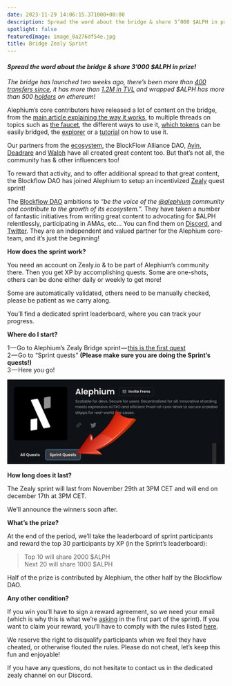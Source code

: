 ```yaml
---
date: 2023-11-29 14:06:15.371000+00:00
description: Spread the word about the bridge & share 3’000 $ALPH in prize!
spotlight: false
featuredImage: image_0a276df54e.jpg
title: Bridge Zealy Sprint
---
```


#### _Spread the word about the bridge & share 3’000 \$ALPH in prize!_

_The bridge has launched two weeks ago, there’s been more than_ <a href="https://explorer.bridge.alephium.org/" class="markup--anchor markup--p-anchor" data-href="https://explorer.bridge.alephium.org/" rel="noopener" target="_blank"><em>400 transfers since</em></a>_, it has more than_ <a href="https://defillama.com/protocol/alephium-bridge" class="markup--anchor markup--p-anchor" data-href="https://defillama.com/protocol/alephium-bridge" rel="noopener" target="_blank"><em>1.2M in TVL</em></a> _and wrapped \$ALPH has more than 500_ <a href="https://etherscan.io/token/0x590f820444fa3638e022776752c5eef34e2f89a6" class="markup--anchor markup--p-anchor" data-href="https://etherscan.io/token/0x590f820444fa3638e022776752c5eef34e2f89a6" rel="noopener" target="_blank"><em>holders</em></a> _on ethereum!_

Alephium’s core contributors have released a lot of content on the bridge, from the <a href="https://medium.com/@alephium/the-alephium-bridge-a787d90b2e4a" class="markup--anchor markup--p-anchor" data-href="https://medium.com/@alephium/the-alephium-bridge-a787d90b2e4a" target="_blank">main article explaining the way it works</a>, to multiple threads on topics such as <a href="https://x.com/alephium/status/1726556042425995760?s=20" class="markup--anchor markup--p-anchor" data-href="https://x.com/alephium/status/1726556042425995760?s=20" rel="noopener" target="_blank">the faucet</a>, the different ways to use it, <a href="https://twitter.com/alephium/status/1725164466868801848" class="markup--anchor markup--p-anchor" data-href="https://twitter.com/alephium/status/1725164466868801848" rel="noopener" target="_blank">which tokens</a> can be easily bridged, the <a href="https://x.com/alephium/status/1729149731761537296?s=20" class="markup--anchor markup--p-anchor" data-href="https://x.com/alephium/status/1729149731761537296?s=20" rel="noopener" target="_blank">explorer</a> or a <a href="https://x.com/alephium/status/1727704331389194330?s=20" class="markup--anchor markup--p-anchor" data-href="https://x.com/alephium/status/1727704331389194330?s=20" rel="noopener" target="_blank">tutorial</a> on how to use it.

Our partners from the <a href="https://twitter.com/alephium/status/1725439073052168293" class="markup--anchor markup--p-anchor" data-href="https://twitter.com/alephium/status/1725439073052168293" rel="noopener" target="_blank">ecosystem</a>, the BlockFlow Alliance DAO, <a href="https://www.ayin.app/" class="markup--anchor markup--p-anchor" data-href="https://www.ayin.app/" rel="noopener" target="_blank">Ayin</a>, <a href="https://deadrare.io/" class="markup--anchor markup--p-anchor" data-href="https://deadrare.io/" rel="noopener" target="_blank">Deadrare</a> and <a href="https://walph.io/" class="markup--anchor markup--p-anchor" data-href="https://walph.io/" rel="noopener" target="_blank">Walph</a> have all created great content too. But that’s not all, the community has & other influencers too!

To reward that activity, and to offer additional spread to that great content, the Blockflow DAO has joined Alephium to setup an incentivized <a href="https://zealy.io/" class="markup--anchor markup--p-anchor" data-href="https://zealy.io/" rel="noopener" target="_blank">Zealy</a> quest sprint!

The <a href="https://medium.com/@alephium/welcome-blockflow-alliance-dao-cd74a949f98b" class="markup--anchor markup--p-anchor" data-href="https://medium.com/@alephium/welcome-blockflow-alliance-dao-cd74a949f98b" target="_blank">Blockflow DAO</a> ambitions to _“be the voice of the_ <a href="https://twitter.com/alephium" class="markup--anchor markup--p-anchor" data-href="https://twitter.com/alephium" rel="noopener" target="_blank"><em>@alephium</em></a> _community and contribute to the growth of its ecosystem.”._ They have taken a number of fantastic initiatives from writing great content to advocating for \$ALPH relentlessly, participating in AMAs, etc… You can find them on <a href="https://discord.com/channels/747741246667227157/1156214551939919962" class="markup--anchor markup--p-anchor" data-href="https://discord.com/channels/747741246667227157/1156214551939919962" rel="noopener" target="_blank">Discord</a>, and <a href="https://twitter.com/Blockflow_DAO" class="markup--anchor markup--p-anchor" data-href="https://twitter.com/Blockflow_DAO" rel="noopener" target="_blank">Twitter</a>. They are an independent and valued partner for the Alephium core-team, and it’s just the beginning!

**How does the sprint work?**

You need an account on Zealy.io & to be part of Alephium’s community there. Then you get XP by accomplishing quests. Some are one-shots, others can be done either daily or weekly to get more!

Some are automatically validated, others need to be manually checked, please be patient as we carry along.

You’ll find a dedicated sprint leaderboard, where you can track your progress.

**Where do I start?**

1 — Go to Alephium’s Zealy Bridge sprint — <a href="https://zealy.io/c/alephium/questboard/b675511f-0bb8-4d67-a9e4-a4e2cf51f306" class="markup--anchor markup--p-anchor" data-href="https://zealy.io/c/alephium/questboard/b675511f-0bb8-4d67-a9e4-a4e2cf51f306" rel="noopener" target="_blank">this is the first quest</a>  
2 — Go to “Sprint quests” **(Please make sure you are doing the Sprint’s quests!)**   
3 — Here you go!

![](image_44ba740150.png)

**How long does it last?**

The Zealy sprint will last from November 29th at 3PM CET and will end on december 17th at 3PM CET.

We’ll announce the winners soon after.

**What’s the prize?**

At the end of the period, we’ll take the leaderboard of sprint participants and reward the top 30 participants by XP (in the Sprint’s leaderboard):

> Top 10 will share 2000 \$ALPH  
> Next 20 will share 1000 \$ALPH

Half of the prize is contributed by Alephium, the other half by the Blockflow DAO.

**Any other condition?**

If you win you’ll have to sign a reward agreement, so we need your email (which is why this is what we’re <a href="https://zealy.io/c/alephium/questboard/3f43c69e-c980-43c5-9bdc-9c9afbe28e0d" class="markup--anchor markup--p-anchor" data-href="https://zealy.io/c/alephium/questboard/3f43c69e-c980-43c5-9bdc-9c9afbe28e0d" rel="noopener" target="_blank">asking</a> in the first part of the sprint). If you want to claim your reward, you’ll have to comply with the rules listed <a href="https://github.com/alephium/community/blob/master/RewardProgramRules.md" class="markup--anchor markup--p-anchor" data-href="https://github.com/alephium/community/blob/master/RewardProgramRules.md" rel="noopener" target="_blank">here</a>.

We reserve the right to disqualify participants when we feel they have cheated, or otherwise flouted the rules. Please do not cheat, let’s keep this fun and enjoyable!

If you have any questions, do not hesitate to contact us in the dedicated zealy channel on our Discord.

